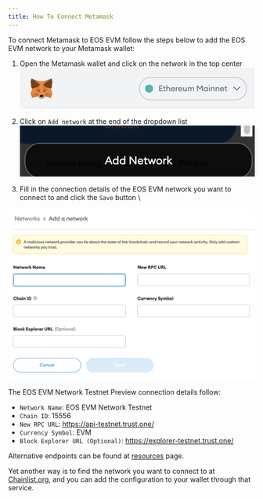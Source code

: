 ```yaml
---
title: How To Connect Metamask
---
```


To connect Metamask to EOS EVM follow the steps below to add the EOS EVM network to your Metamask wallet:

1. Open the Metamask wallet and click on the network in the top center \
![metamask top network button](./images/metamask_top_network_button.png)

2. Click on `Add network` at the end of the dropdown list \
![metamask top network button](./images/metamask_add_network_button.png)

3. Fill in the connection details of the EOS EVM network you want to connect to and click the `Save` button \

![metamask_add_network_form](./images/metamask_add_network_form.png)

The EOS EVM Network Testnet Preview connection details follow:

* `Network Name`: EOS EVM Network Testnet
* `Chain ID`: 15556
* `New RPC URL`: https://api-testnet.trust.one/
* `Currency Symbol`: EVM
* `Block Explorer URL (Optional)`: https://explorer-testnet.trust.one/

Alternative endpoints can be found at [resources](30_resources.md) page.

Yet another way is to find the network you want to connect to at [Chainlist.org](https://chainlist.org/), and you can add the configuration to your wallet through that service.
